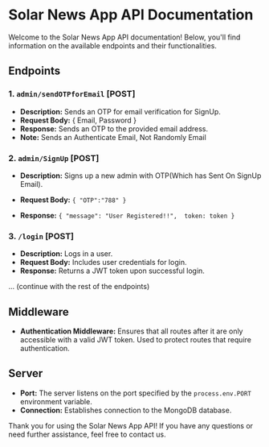 # Solar News App API Documentation

Welcome to the Solar News App API documentation! Below, you'll find information on the available endpoints and their functionalities.

## Endpoints

### 1. `admin/sendOTPforEmail` [POST]

- **Description:** Sends an OTP for email verification for SignUp.
- **Request Body:**  { Email, Password }
- **Response:** Sends an OTP to the provided email address.
- **Note:**  Sends an Authenticate Email, Not Randomly Email
### 2. `admin/SignUp` [POST]

- **Description:** Signs up a new admin with OTP(Which has Sent On SignUp Email).
- **Request Body:** `` {
        "OTP":"788"
} ``


- **Response:** `` {
"message": "User Registered!!", 
token: token
} ``

### 3. `/login` [POST]

- **Description:** Logs in a user.
- **Request Body:** Includes user credentials for login.
- **Response:** Returns a JWT token upon successful login.

... (continue with the rest of the endpoints)

## Middleware

- **Authentication Middleware:** Ensures that all routes after it are only accessible with a valid JWT token. Used to protect routes that require authentication.

## Server

- **Port:** The server listens on the port specified by the `process.env.PORT` environment variable.
- **Connection:** Establishes connection to the MongoDB database.

Thank you for using the Solar News App API! If you have any questions or need further assistance, feel free to contact us.
